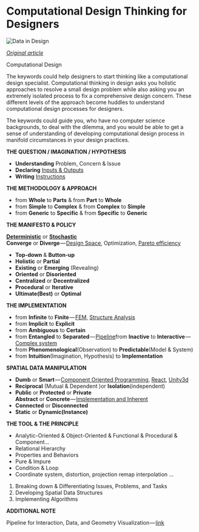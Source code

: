 # Computational Design Thinking for Designers

![Data in Design](https://namjulee.github.io/njs-lab-public/project/2020-computational-design-thinking-for-designers/2020-computational-design-thinking-for-designers.jpg)


[_Original article_](https://nj-namju.medium.com/computational-design-thinking-for-designers-68224bb07f5c)

Computational Design

The keywords could help designers to start thinking like a computational design specialist. Computational thinking in design asks you holistic approaches to resolve a small design problem while also asking you an extremely isolated process to fix a comprehensive design concern. These different levels of the approach become huddles to understand computational design processes for designers.

The keywords could guide you, who have no computer science backgrounds, to deal with the dilemma, and you would be able to get a sense of understanding of developing computational design process in manifold circumstances in your design practices.

**THE QUESTION / IMAGINATION / HYPOTHESIS**

* **Understanding** Problem, Concern & Issue  
* **Declaring** [Inputs & Outputs](https://www.google.com/search?q=input+output&tbm=isch&ved=2ahUKEwi23-ms0KXrAhWmAjQIHW98DT0Q2-cCegQIABAA&oq=input+output&gs_lcp=CgNpbWcQAzIECAAQQzIECAAQQzICCAAyAggAMgQIABBDMgIIADICCAAyAggAMgIIADIECAAQQ1CgLFi_LWDIL2gBcAB4AIABVogBVpIBATGYAQCgAQGqAQtnd3Mtd2l6LWltZ8ABAQ&sclient=img&ei=0j48X7auKqaF0PEP7_i16AM&bih=1104&biw=2195)  
* **Writing** [Instructions](https://www.google.com/search?q=instructions%2C+algolithm+diagram&tbm=isch&ved=2ahUKEwjau9mQ0aXrAhXkJX0KHZ6IBn0Q2-cCegQIABAA&oq=instructions%2C+algolithm+diagram&gs_lcp=CgNpbWcQAzoICAAQCBAHEB46BAgjECc6BggAEAcQHjoGCAAQBRAeOgYIABAIEB5Q_HlYkKIBYI2kAWgDcAB4AIABc4gB2wqSAQQxOC4xmAEAoAEBqgELZ3dzLXdpei1pbWfAAQE&sclient=img&ei=pD88X9rZCOTL9AOekZroBw&bih=1104&biw=2195)

**THE METHODOLOGY & APPROACH**

* from **Whole** to **Parts** & from **Part** to **Whole**  
* from **Simple** to **Complex** & from **Complex** to **Simple**  
* from **Generic** to **Specific** & from **Specific** to **Generic**

**THE MANIFESTO & POLICY**

[**Deterministic**](https://en.wikipedia.org/wiki/Deterministic_system) or [**Stochastic**](https://en.wikipedia.org/wiki/Stochastic)  
**Converge** or **Diverge** — [Design Space](https://autodeskresearch.typepad.com/blog/2014/08/i-dont-know-who-designed-this-chair-but-they-didnt-use-dreamcatcher.html), Optimization, [Pareto efficiency](https://en.wikipedia.org/wiki/Pareto_efficiency)
* **Top-down** & **Button-up**  
* **Holistic** or **Partial**  
* **Existing** or **Emerging** (Revealing)  
* **Oriented** or **Disoriented**  
* **Centralized** or **Decentralized**  
* **Procedural** or **Iterative**  
* **Ultimate(Best)** or **Optimal**

**THE IMPLEMENTATION**

* from **Infinite** to **Finite** — [FEM](https://en.wikipedia.org/wiki/Finite_element_method), [Structure Analysis](https://www.google.com/search?q=finite+analysis+structure+analysis&sxsrf=ALeKk02eqPldvk6sJ7d_1OXr9eX76GdCOA:1597784795305&source=lnms&tbm=isch&sa=X&ved=2ahUKEwjd8ZqZ1KXrAhWzHjQIHesOBC4Q_AUoAXoECAwQAw&biw=2195&bih=1104&dpr=1.75)  
* from **Implicit** to **Explicit**  
* from **Ambiguous** to **Certain**  
* from **Entangled** to **Separated** — [Pipeline](https://www.google.com/search?q=software+pipeline&sxsrf=ALeKk0375RvRAuimco5yQ1UTcV00UzgY6A:1597784959297&source=lnms&tbm=isch&sa=X&ved=2ahUKEwiFjbTn1KXrAhVvIDQIHWFKC0sQ_AUoAnoECBIQBA&cshid=1597784973954432&biw=2195&bih=1104#imgrc=lhgjxgNgRH7zwM)from **Inactive** to **Interactive** — [Complex system](https://www.google.com/search?q=complex+system+diagram&tbm=isch&ved=2ahUKEwiNnJbv1KXrAhXPm54KHTQYBRAQ2-cCegQIABAA&oq=complex+system&gs_lcp=CgNpbWcQARgCMgIIADICCAAyAggAMgIIADICCAAyAggAMgIIADICCAAyAggAMgIIADoECCMQJzoECAAQQzoFCAAQsQM6CAgAELEDEIMBOgcIABCxAxBDOgYIABAFEB46BggAEAgQHjoECAAQGFCujARYm6UEYK27BGgCcAB4AIABW4gB2AmSAQIxNpgBAKABAaoBC2d3cy13aXotaW1nwAEB&sclient=img&ei=j0M8X82YI8-3-gS0sJSAAQ&bih=1104&biw=2195#imgrc=WNJ-aROxBsIyyM)  
* from **Phenomenological**(Observation) to **Predictable**(Model & System)  
* from **Intuition**(Imagination, Hypothesis) to **Implementation**

**SPATIAL DATA MANIPULATION**

* **Dumb** or **Smart** — [Component Oriented Programming](https://en.wikipedia.org/wiki/Component-based_software_engineering), [React](https://www.google.com/search?q=react+component+diagram&tbm=isch&ved=2ahUKEwiQ45jV1qXrAhV7FjQIHS-BACcQ2-cCegQIABAA&oq=React+component+dia&gs_lcp=CgNpbWcQARgAMgIIADICCAAyBggAEAUQHjIGCAAQCBAeMgYIABAIEB4yBggAEAgQHjIGCAAQCBAeMgYIABAIEB4yBggAEAgQHjIGCAAQCBAeOgcIABCxAxBDOgQIABBDULQaWO85YNNAaAZwAHgAgAFkiAGjCJIBBDEzLjGYAQCgAQGqAQtnd3Mtd2l6LWltZ8ABAQ&sclient=img&ei=cUU8X9DmOvus0PEPr4KCuAI&bih=1104&biw=2195), [Unity3d](https://www.google.com/search?q=unity3d+component+diagram&tbm=isch&ved=2ahUKEwjy_8T41qXrAhVDAjQIHeS0BroQ2-cCegQIABAA&oq=unity3d+component+diagram&gs_lcp=CgNpbWcQA1DGbljXcGDGcmgAcAB4AIABTIgBjAGSAQEymAEAoAEBqgELZ3dzLXdpei1pbWfAAQE&sclient=img&ei=vEU8X_KxBcOE0PEP5Oma0As&bih=1104&biw=2179&hl=en#imgrc=8p2mP8GbFpGCqM)  
* **Reciprocal** (Mutual & Dependent )or **Isolation**(independent)  
* **Public** or **Protected** or **Private  
Abstract** or **Concrete** — [Implementation and Inherent](https://www.google.com/search?q=Abstract++Concrete+class&tbm=isch&ved=2ahUKEwi68smh16XrAhUOkp4KHdK0BwkQ2-cCegQIABAA&oq=Abstract++Concrete+class&gs_lcp=CgNpbWcQA1AAWABgtuQCaABwAHgAgAEAiAEAkgEAmAEAqgELZ3dzLXdpei1pbWc&sclient=img&ei=EkY8X7qhCY6k-gTS6Z5I&bih=1104&biw=2179&hl=en)
* **Connected** or **Disconnected**  
* **Static** or **Dynamic(Instance)**

**THE TOOL & THE PRINCIPLE**

* Analytic-Oriented & Object-Oriented & Functional & Procedural & Component...  
* Relational Hierarchy  
* Properties and Behaviors  
* Pure & Impure  
* Condition & Loop  
* Coordinate system, distortion, projection remap interpolation …

1.  Breaking down & Differentiating Issues, Problems, and Tasks
2.  Developing Spatial Data Structures
3.  Implementing Algorithms

**ADDITIONAL NOTE**

Pipeline for Interaction, Data, and Geometry Visualization — [link](https://medium.com/@nj.namju/5-pipeline-for-data-and-geometry-visualization-b2c9df7c21c7)
